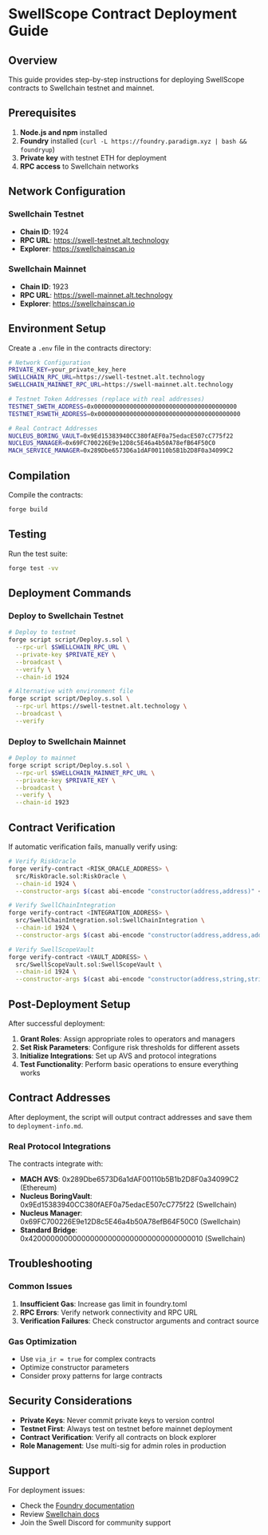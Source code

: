 # SwellScope Contract Deployment Guide

## Overview

This guide provides step-by-step instructions for deploying SwellScope contracts to Swellchain testnet and mainnet.

## Prerequisites

1. **Node.js and npm** installed
2. **Foundry** installed (`curl -L https://foundry.paradigm.xyz | bash && foundryup`)
3. **Private key** with testnet ETH for deployment
4. **RPC access** to Swellchain networks

## Network Configuration

### Swellchain Testnet
- **Chain ID**: 1924
- **RPC URL**: https://swell-testnet.alt.technology
- **Explorer**: https://swellchainscan.io

### Swellchain Mainnet
- **Chain ID**: 1923
- **RPC URL**: https://swell-mainnet.alt.technology
- **Explorer**: https://swellchainscan.io

## Environment Setup

Create a `.env` file in the contracts directory:

```bash
# Network Configuration
PRIVATE_KEY=your_private_key_here
SWELLCHAIN_RPC_URL=https://swell-testnet.alt.technology
SWELLCHAIN_MAINNET_RPC_URL=https://swell-mainnet.alt.technology

# Testnet Token Addresses (replace with real addresses)
TESTNET_SWETH_ADDRESS=0x0000000000000000000000000000000000000000
TESTNET_RSWETH_ADDRESS=0x0000000000000000000000000000000000000000

# Real Contract Addresses
NUCLEUS_BORING_VAULT=0x9Ed15383940CC380fAEF0a75edacE507cC775f22
NUCLEUS_MANAGER=0x69FC700226E9e12D8c5E46a4b50A78efB64F50C0
MACH_SERVICE_MANAGER=0x289Dbe6573D6a1dAF00110b5B1b2D8F0a34099C2
```

## Compilation

Compile the contracts:

```bash
forge build
```

## Testing

Run the test suite:

```bash
forge test -vv
```

## Deployment Commands

### Deploy to Swellchain Testnet

```bash
# Deploy to testnet
forge script script/Deploy.s.sol \
  --rpc-url $SWELLCHAIN_RPC_URL \
  --private-key $PRIVATE_KEY \
  --broadcast \
  --verify \
  --chain-id 1924

# Alternative with environment file
forge script script/Deploy.s.sol \
  --rpc-url https://swell-testnet.alt.technology \
  --broadcast \
  --verify
```

### Deploy to Swellchain Mainnet

```bash
# Deploy to mainnet
forge script script/Deploy.s.sol \
  --rpc-url $SWELLCHAIN_MAINNET_RPC_URL \
  --private-key $PRIVATE_KEY \
  --broadcast \
  --verify \
  --chain-id 1923
```

## Contract Verification

If automatic verification fails, manually verify using:

```bash
# Verify RiskOracle
forge verify-contract <RISK_ORACLE_ADDRESS> \
  src/RiskOracle.sol:RiskOracle \
  --chain-id 1924 \
  --constructor-args $(cast abi-encode "constructor(address,address)" <ADMIN> <ORACLE>)

# Verify SwellChainIntegration
forge verify-contract <INTEGRATION_ADDRESS> \
  src/SwellChainIntegration.sol:SwellChainIntegration \
  --chain-id 1924 \
  --constructor-args $(cast abi-encode "constructor(address,address,address,address,address,address,address)" <ADMIN> <SWETH> <RSWETH> <BRIDGE> <MACH> <NUCLEUS_VAULT> <NUCLEUS_MANAGER>)

# Verify SwellScopeVault
forge verify-contract <VAULT_ADDRESS> \
  src/SwellScopeVault.sol:SwellScopeVault \
  --chain-id 1924 \
  --constructor-args $(cast abi-encode "constructor(address,string,string,address,address)" <ASSET> "SwellScope Restaking Vault" "ssVault" <RISK_ORACLE> <INTEGRATION>)
```

## Post-Deployment Setup

After successful deployment:

1. **Grant Roles**: Assign appropriate roles to operators and managers
2. **Set Risk Parameters**: Configure risk thresholds for different assets
3. **Initialize Integrations**: Set up AVS and protocol integrations
4. **Test Functionality**: Perform basic operations to ensure everything works

## Contract Addresses

After deployment, the script will output contract addresses and save them to `deployment-info.md`.

### Real Protocol Integrations

The contracts integrate with:

- **MACH AVS**: 0x289Dbe6573D6a1dAF00110b5B1b2D8F0a34099C2 (Ethereum)
- **Nucleus BoringVault**: 0x9Ed15383940CC380fAEF0a75edacE507cC775f22 (Swellchain)
- **Nucleus Manager**: 0x69FC700226E9e12D8c5E46a4b50A78efB64F50C0 (Swellchain)
- **Standard Bridge**: 0x4200000000000000000000000000000000000010 (Swellchain)

## Troubleshooting

### Common Issues

1. **Insufficient Gas**: Increase gas limit in foundry.toml
2. **RPC Errors**: Verify network connectivity and RPC URL
3. **Verification Failures**: Check constructor arguments and contract source

### Gas Optimization

- Use `via_ir = true` for complex contracts
- Optimize constructor parameters
- Consider proxy patterns for large contracts

## Security Considerations

- **Private Keys**: Never commit private keys to version control
- **Testnet First**: Always test on testnet before mainnet deployment
- **Contract Verification**: Verify all contracts on block explorer
- **Role Management**: Use multi-sig for admin roles in production

## Support

For deployment issues:
- Check the [Foundry documentation](https://book.getfoundry.sh/)
- Review [Swellchain docs](https://build.swellnetwork.io)
- Join the Swell Discord for community support 